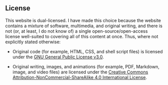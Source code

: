 ## License

This website is dual-licensed.
I have made this choice because the website contains a mixture of software, multimedia, and original writing, and there is not (or, at least, I do not know of) a single open-source/open-access license well-suited to covering all of this content at once.
Thus, where not explicitly stated otherwise:

- Original code (for example, HTML, CSS, and shell script files) is licensed under the [GNU General Public License v3.0](https://www.gnu.org/licenses/gpl-3.0.en.html).

- Original writing, images, and animations (for example, PDF, Markdown, image, and video files) are licensed under the [Creative Commons Attribution-NonCommercial-ShareAlike 4.0 International License](https://creativecommons.org/licenses/by-nc-sa/4.0/).
